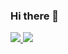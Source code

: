 ### Hi there 👋

<a href="https://twitter.com/utkarshdix">
  <img src="https://img.shields.io/badge/follow%20utkarshdix-blueviolet?style=for-the-badge&logo=twitter&labelColor=black&logoWidth=24"/>
</a> 
<a href="https://github.com/crusherdev/crusher">
  <img src="https://img.shields.io/badge/star%20crusher-blue?style=for-the-badge&logo=github&labelColor=grey&logoWidth=24"/>
</a>

<!--
**utkarsh-dixit/utkarsh-dixit** is a ✨ _special_ ✨ repository because its `README.md` (this file) appears on your GitHub profile.

Here are some ideas to get you started:

- 🔭 I’m currently working on ...
- 🌱 I’m currently learning ...
- 👯 I’m looking to collaborate on ...
- 🤔 I’m looking for help with ...
- 💬 Ask me about ...
- 📫 How to reach me: ...
- 😄 Pronouns: ...
- ⚡ Fun fact: ...
-->

